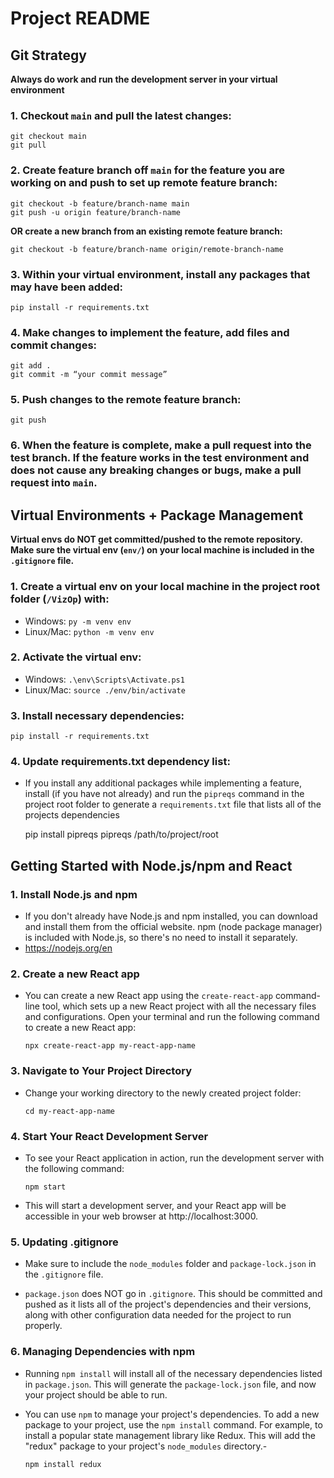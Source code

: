 # Project README

## Git Strategy

**Always do work and run the development server in your virtual environment**

### 1. Checkout `main` and pull the latest changes:

    git checkout main
    git pull


### 2. Create feature branch off `main` for the feature you are working on and push to set up remote feature branch:

    git checkout -b feature/branch-name main
    git push -u origin feature/branch-name

**OR create a new branch from an existing remote feature branch:**

    git checkout -b feature/branch-name origin/remote-branch-name


### 3. Within your virtual environment, install any packages that may have been added:
    pip install -r requirements.txt


### 4. Make changes to implement the feature, add files and commit changes:

    git add .
    git commit -m “your commit message”


### 5. Push changes to the remote feature branch:

    git push


### 6. When the feature is complete, make a pull request into the test branch. If the feature works in the test environment and does not cause any breaking changes or bugs, make a pull request into `main`.



## Virtual Environments + Package Management

**Virtual envs do NOT get committed/pushed to the remote repository. Make sure the virtual env (`env/`) on your local machine is included in the `.gitignore` file.**

### 1. Create a virtual env on your local machine in the project root folder (`/VizOp`) with:

-    Windows: `py -m venv env` 
-    Linux/Mac: `python -m venv env`


### 2. Activate the virtual env:

-   Windows: `.\env\Scripts\Activate.ps1`
-   Linux/Mac: `source ./env/bin/activate`


### 3. Install necessary dependencies:

`pip install -r requirements.txt`


### 4. Update requirements.txt dependency list:
-   If you install any additional packages while implementing a feature, install (if you have not already) and run the `pipreqs` command in the project root folder to generate a `requirements.txt` file that lists all of the projects dependencies

    pip install pipreqs
    pipreqs /path/to/project/root



## Getting Started with Node.js/npm and React


### 1. Install Node.js and npm

-   If you don't already have Node.js and npm installed, you can download and install them from the official website. npm (node package manager) is included with Node.js, so there's no need to install it separately. 
-   https://nodejs.org/en


### 2. Create a new React app

-   You can create a new React app using the `create-react-app` command-line tool, which sets up a new React project with all the necessary files and configurations. Open your terminal and run the following command to create a new React app:

    `npx create-react-app my-react-app-name`


### 3. Navigate to Your Project Directory

-   Change your working directory to the newly created project folder:

    `cd my-react-app-name`


### 4. Start Your React Development Server

-   To see your React application in action, run the development server with the following command:

    `npm start`

-   This will start a development server, and your React app will be accessible in your web browser at http://localhost:3000.


### 5. Updating .gitignore

-   Make sure to include the `node_modules` folder and `package-lock.json` in the `.gitignore` file. 

-   `package.json` does NOT go in `.gitignore`. This should be committed and pushed as it lists all of the project's dependencies and their versions, along with other configuration data needed for the project to run properly.


### 6. Managing Dependencies with npm

-   Running `npm install` will install all of the necessary dependencies listed in `package.json`. This will generate the `package-lock.json` file, and now your project should be able to run.

-   You can use `npm` to manage your project's dependencies. To add a new package to your project, use the `npm install` command. For example, to install a popular state management library like Redux. This will add the "redux" package to your project's `node_modules` directory.-

    `npm install redux`


